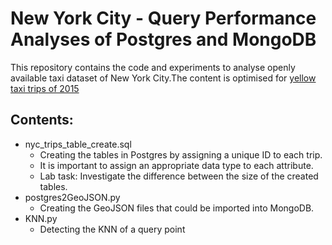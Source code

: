 # New York City - Query Performance Analyses of Postgres and MongoDB
This repository contains the code and experiments to analyse openly available taxi dataset of New York City.The content is optimised for [yellow taxi trips of 2015](https://www1.nyc.gov/site/tlc/about/tlc-trip-record-data.page)

## Contents:
* nyc_trips_table_create.sql
  * Creating the tables in Postgres by assigning a unique ID to each trip. 
  * It is important to assign an appropriate data type to each attribute.
  * Lab task: Investigate the difference between the size of the created tables.  
* postgres2GeoJSON.py
  * Creating the GeoJSON files that could be imported into MongoDB.
* KNN.py
  * Detecting the KNN of a query point
  
